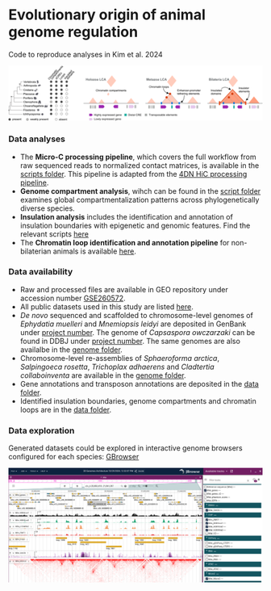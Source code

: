 # Evolutionary origin of animal genome regulation
Code to reproduce analyses in Kim et al. 2024

![alt text](data/images/Fig5.png)

### Data analyses
+ The **Micro-C processing pipeline**, which covers the full workflow from raw sequenced reads to normalized contact matrices, is available in the [scripts folder](./scripts/microc_processing/). This pipeline is adapted from the [4DN HiC processing pipeline](https://data.4dnucleome.org/resources/data-analysis/hi_c-processing-pipeline).
+ **Genome compartment analysis**, wihch can be found in the [script folder](./scripts/compartmentalization/) examines global compartmentalization patterns across phylogenetically diverse species. 
+ **Insulation analysis** includes the identification and annotation of insulation boundaries with epigenetic and genomic features. Find the relevant scripts [here](./scripts/insulation/)
+ The **Chromatin loop identification and annotation pipeline** for non-bilaterian animals is available [here](./scripts/chromatin_loops/).

### Data availability
+ Raw and processed files are available in GEO repository under accession number [GSE260572]().
+ All public datasets used in this study are listed [here](./data/Supplementary_Table_2_Public_datasets.xlsx).
+ _De novo_ sequenced and scaffolded to chromosome-level genomes of _Ephydatia muelleri_ and _Mnemiopsis leidyi_ are deposited in GenBank under [project number](). The genome of _Capsaspora owczarzaki_ can be found in DDBJ under [project number](). The same genomes are also availalbe in the [genome folder](./data/genome/).
+ Chromosome-level re-assemblies of _Sphaeroforma arctica_, _Salpingoeca rosetta_, _Trichoplax adhaerens_ and _Cladtertia collaboinventa_ are available in the [genome folder](./data/genome/).
+ Gene annotations and transposon annotations are deposited in the [data folder](./data/).
+ Identified insulation boundaries, genome compartments and chromatin loops are in the [data folder](./data/).

### Data exploration
Generated datasets could be explored in interactive genome browsers configured for each species:
[GBrowser](https://sebelab.crg.eu/3d-genomes-arc-jb2)

![alt text](data/images/GBrowser.png)